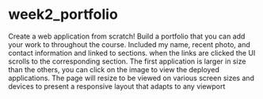 # week2_portfolio
Create a web application from scratch! Build a portfolio that you can add your work to throughout the course.
Included my name, recent photo, and contact information and linked to sections.
when the links are clicked the UI scrolls to the corresponding section.
The first application is larger in size than the others, you can click on the image to view the deployed applications.
The page will resize to be viewed on various screen sizes and devices to
present a responsive layout that adapts to any viewport

